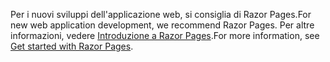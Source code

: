 <span data-ttu-id="fc4ef-101">Per i nuovi sviluppi dell'applicazione web, si consiglia di Razor Pages.</span><span class="sxs-lookup"><span data-stu-id="fc4ef-101">For new web application development, we recommend Razor Pages.</span></span> <span data-ttu-id="fc4ef-102">Per altre informazioni, vedere [Introduzione a Razor Pages](/aspnet/core/tutorials/razor-pages/razor-pages-start).</span><span class="sxs-lookup"><span data-stu-id="fc4ef-102">For more information, see [Get started with Razor Pages](/aspnet/core/tutorials/razor-pages/razor-pages-start).</span></span>